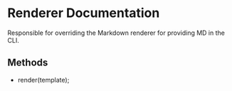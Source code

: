 # Renderer Documentation

Responsible for overriding the Markdown renderer for providing MD in the CLI.

## Methods

 * render(template);